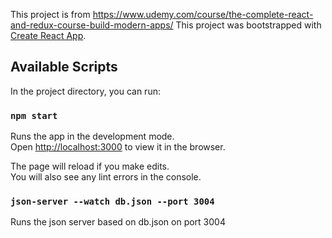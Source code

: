 This project is from https://www.udemy.com/course/the-complete-react-and-redux-course-build-modern-apps/
This project was bootstrapped with [Create React App](https://github.com/facebook/create-react-app).

## Available Scripts

In the project directory, you can run:

### `npm start`

Runs the app in the development mode.<br>
Open [http://localhost:3000](http://localhost:3000) to view it in the browser.

The page will reload if you make edits.<br>
You will also see any lint errors in the console.

### `json-server --watch db.json --port 3004`

Runs the json server based on db.json on port 3004<br>